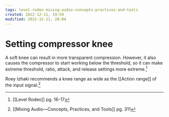 ```yaml
---
tags: level-rodeo mixing-audio-concepts-practices-and-tools 
created: 2022-12-11, 19:59
modified: 2022-12-11, 20:04
---
```


# Setting compressor knee
A soft knee can result in more transparent compression. However, it also causes the compressor to start working below the threshold, so it can make extreme threshold, ratio, attack, and release settings more extreme.[^1]

Roey Izhaki recommends a knee range as wide as the [[Action range]] of the input signal.[^2]

[^1]: [[Level Rodeo]] pg. 16-17
[^2]: [[Mixing Audio—Concepts, Practices, and Tools]] pg. 311